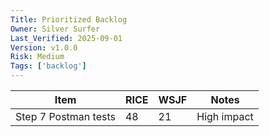 ```yaml
---
Title: Prioritized Backlog
Owner: Silver Surfer
Last_Verified: 2025-09-01
Version: v1.0.0
Risk: Medium
Tags: ['backlog']
---
```

| Item | RICE | WSJF | Notes |
|---|---|---|---|
| Step 7 Postman tests | 48 | 21 | High impact |
